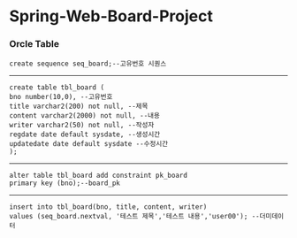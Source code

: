 # Spring-Web-Board-Project
### Orcle Table

```
create sequence seq_board;--고유번호 시퀀스
```
<hr/>

```
create table tbl_board (
bno number(10,0), --고유번호
title varchar2(200) not null, --제목
content varchar2(2000) not null, --내용
writer varchar2(50) not null, --작성자
regdate date default sysdate, --생성시간
updatedate date default sysdate --수정시간
);
```

<hr/>

```
alter table tbl_board add constraint pk_board
primary key (bno);--board_pk
```

<hr/>

```
insert into tbl_board(bno, title, content, writer)
values (seq_board.nextval, '테스트 제목','테스트 내용','user00'); --더미데이터
```


